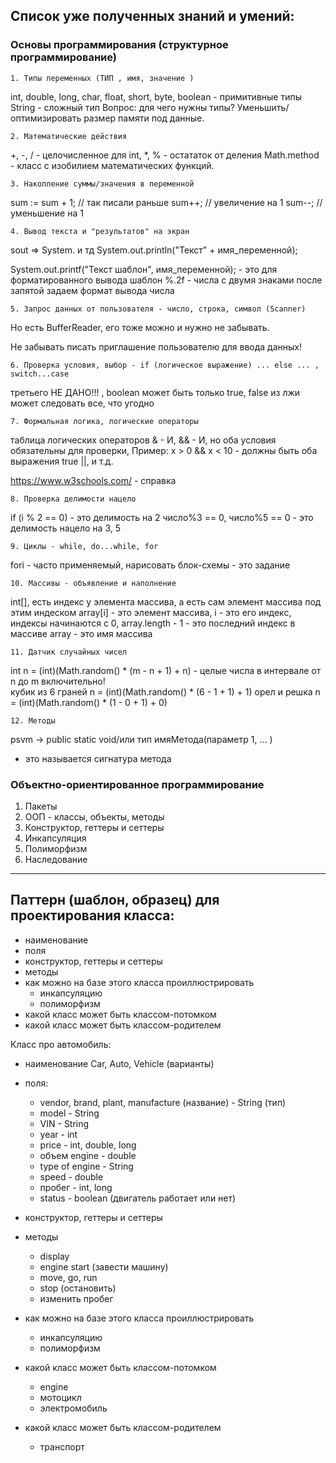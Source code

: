## Список уже полученных знаний и умений:
### Основы программирования (структурное программирование)
    1. Типы переменных (ТИП , имя, значение )
int, double, long, char, float, short, byte, boolean - примитивные типы
String - сложный тип
Вопрос: для чего нужны типы?
Уменьшить/оптимизировать размер памяти под данные.

    2. Математические действия
+, -, / - целочисленное для int, *, % - остататок от деления
Math.method - класс с изобилием математических функций.

    3. Накопление суммы/значения в переменной
sum := sum + 1; // так писали раньше
sum++; // увеличение на 1
sum--; // уменьшение на 1

    4. Вывод текста и "результатов" на экран
sout => System. и тд
System.out.println("Текст" + имя_переменной);

System.out.printf("Текст    шаблон", имя_переменной); - это для форматированного вывода
шаблон %.2f - числа с двумя знаками после запятой
задаем формат вывода числа

    5. Запрос данных от пользователя - число, строка, символ (Scanner)
Но есть BufferReader, его тоже можно и нужно не забывать.

Не забывать писать приглашение пользователю для ввода данных!

    6. Проверка условия, выбор - if (логическое выражение) ... else ... , switch...case
третьего НЕ ДАНО!!! , boolean может быть только true, false
из лжи может следовать все, что угодно

    7. Формальная логика, логические операторы
таблица логических операторов
& - И,
&& - И, но оба условия обязательны для проверки,
Пример: x > 0 && x < 10 - должны быть оба выражения true
||, и т.д.

https://www.w3schools.com/ - справка

    8. Проверка делимости нацело 
if (i % 2 == 0) - это делимость на 2
число%3 == 0, число%5 == 0 - это делимость нацело на 3, 5

    9. Циклы - while, do...while, for
fori - часто применяемый,
нарисовать блок-схемы - это задание

    10. Массивы - объявление и наполнение
int[], есть индекс у элемента массива, а есть сам элемент массива под этим индеском
array[i] - это элемент массива, i - это его индекс, индексы начинаются с 0,
array.length - 1 - это последний индекс в массиве
array - это имя массива

    11. Датчик случайных чисел
int n = (int)(Math.random() * (m - n + 1) + n) - целые числа в интервале от n до m включительно!  
кубик из 6 граней n = (int)(Math.random() * (6 - 1 + 1) + 1)
орел и решка n = (int)(Math.random() * (1 - 0 + 1) + 0)

    12. Методы
psvm -> public static void/или тип имяМетода(параметр 1, ... )
- это называется сигнатура метода

### Объектно-ориентированное программирование 
1. Пакеты
2. ООП - классы, объекты, методы
3. Конструктор, геттеры и сеттеры
4. Инкапсуляция
5. Полиморфизм
6. Наследование
______________

## Паттерн (шаблон, образец) для проектирования класса:
- наименование
- поля
- конструктор, геттеры и сеттеры
- методы
- как можно на базе этого класса проиллюстрировать
    - инкапсуляцию
    - полиморфизм
- какой класс может быть классом-потомком
- какой класс может быть классом-родителем

Класс про автомобиль:
- наименование Car, Auto, Vehicle (варианты)
- поля:
    - vendor, brand, plant, manufacture (название) - String (тип)
    - model - String
    - VIN - String
    - year - int
    - price - int, double, long
    - объем engine - double
    - type of engine - String
    - speed - double
    - пробег - int, long
    - status - boolean (двигатель работает или нет)

- конструктор, геттеры и сеттеры
- методы
    - display
    - engine start (завести машину)
    - move, go, run
    - stop (остановить)
    - изменить пробег

- как можно на базе этого класса проиллюстрировать
    - инкапсуляцию
    - полиморфизм

- какой класс может быть классом-потомком
    - engine
    - мотоцикл
    - электромобиль

- какой класс может быть классом-родителем
    - транспорт
